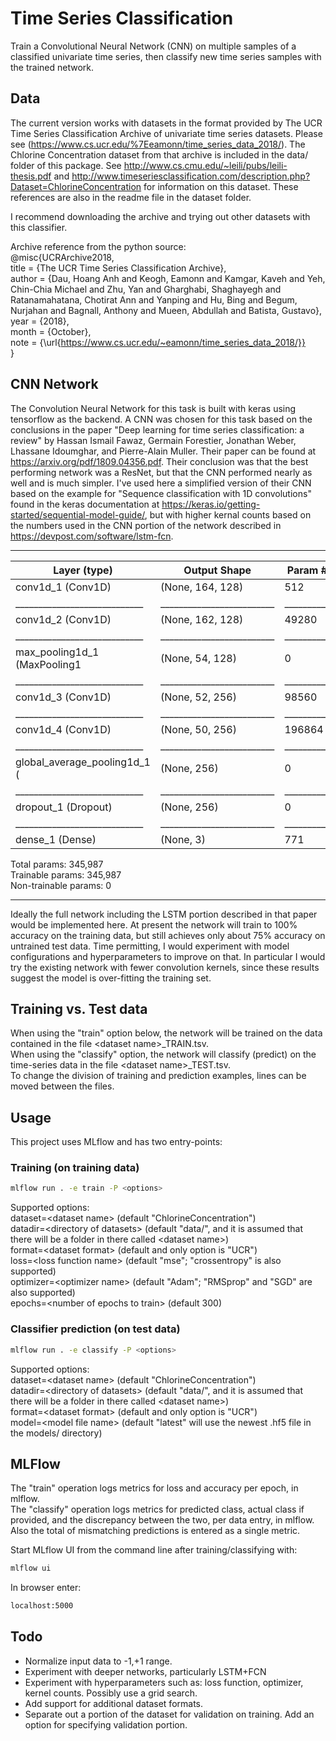 # Time Series Classification

Train a Convolutional Neural Network (CNN) on multiple samples of a classified univariate time series, then classify new time series samples with the trained network.

## Data

The current version works with datasets in the format provided by The UCR Time Series Classification Archive of univariate time series datasets.  Please see (https://www.cs.ucr.edu/%7Eeamonn/time_series_data_2018/).
The Chlorine Concentration dataset from that archive is included in the data/ folder of this package.  See http://www.cs.cmu.edu/~leili/pubs/leili-thesis.pdf and http://www.timeseriesclassification.com/description.php?Dataset=ChlorineConcentration for information on this dataset.  These references are also in the readme file in the dataset folder.

I recommend downloading the archive and trying out other datasets with this classifier.

Archive reference from the python source:<br/>
@misc{UCRArchive2018,<br/>
    title = {The UCR Time Series Classification Archive},<br/>
    author = {Dau, Hoang Anh and Keogh, Eamonn and Kamgar, Kaveh and Yeh, Chin-Chia Michael and Zhu, Yan
              and Gharghabi, Shaghayegh and Ratanamahatana, Chotirat Ann and Yanping and Hu, Bing
              and Begum, Nurjahan and Bagnall, Anthony and Mueen, Abdullah and Batista, Gustavo},<br/>
    year = {2018},<br/>
    month = {October},<br/>
    note = {\url{https://www.cs.ucr.edu/~eamonn/time_series_data_2018/}}<br/>
}

## CNN Network

The Convolution Neural Network for this task is built with keras using tensorflow as the backend.
A CNN was chosen for this task based on the conclusions in the paper "Deep learning for time series classification: a review" by Hassan Ismail Fawaz, Germain Forestier, Jonathan Weber, Lhassane Idoumghar, and Pierre-Alain Muller.  Their paper can be found at https://arxiv.org/pdf/1809.04356.pdf.
Their conclusion was that the best performing network was a ResNet, but that the CNN performed nearly as well and is much simpler.  I've used here a simplified version of their CNN based on the example for "Sequence classification with 1D convolutions" found in the keras documentation at https://keras.io/getting-started/sequential-model-guide/, but with higher kernal counts based on the numbers used in the CNN portion of the network described in https://devpost.com/software/lstm-fcn.

_________________________________________________________________
Layer (type)                |Output Shape             |Param #
----------------------------|-------------------------|----------
conv1d_1 (Conv1D)           |(None, 164, 128)         |512
____________________________|_________________________|__________
conv1d_2 (Conv1D)           |(None, 162, 128)         |49280
____________________________|_________________________|__________
max_pooling1d_1 (MaxPooling1|(None, 54, 128)          |0
____________________________|_________________________|__________
conv1d_3 (Conv1D)           |(None, 52, 256)          |98560
____________________________|_________________________|__________
conv1d_4 (Conv1D)           |(None, 50, 256)          |196864
____________________________|_________________________|__________
global_average_pooling1d_1 (|(None, 256)              |0
____________________________|_________________________|__________
dropout_1 (Dropout)         |(None, 256)              |0
____________________________|_________________________|__________
dense_1 (Dense)             |(None, 3)                |771

Total params: 345,987<br/>
Trainable params: 345,987<br/>
Non-trainable params: 0
_________________________________________________________________


Ideally the full network including the LSTM portion described in that paper would be implemented here.  At present the network will train to 100% accuracy on the training data, but still achieves only about 75% accuracy on untrained test data.  Time permitting, I would experiment with model configurations and hyperparameters to improve on that.  In particular I would try the existing network with fewer convolution kernels, since these results suggest the model is over-fitting the training set.

## Training vs. Test data

When using the "train" option below, the network will be trained on the data contained in the file \<dataset name\>\_TRAIN.tsv.<br/>
When using the "classify" option, the network will classify (predict) on the time-series data in the file \<dataset name\>\_TEST.tsv.<br/>
To change the division of training and prediction examples, lines can be moved between the files.

## Usage

This project uses MLflow and has two entry-points:

### Training (on training data)
```bash
mlflow run . -e train -P <options>
```
Supported options:<br/>
  dataset=\<dataset name\> (default "ChlorineConcentration")<br/>
  datadir=\<directory of datasets\> (default "data/", and it is assumed that there will be a folder in there called \<dataset name\>)<br/>
  format=\<dataset format\> (default and only option is "UCR")<br/>
  loss=\<loss function name\> (default "mse"; "crossentropy" is also supported)<br/>
  optimizer=\<optimizer name\> (default "Adam"; "RMSprop" and "SGD" are also supported)<br/>
  epochs=\<number of epochs to train\> (default 300)<br/>

### Classifier prediction (on test data)
```bash
mlflow run . -e classify -P <options>
```
Supported options:<br/>
  dataset=\<dataset name\> (default "ChlorineConcentration")<br/>
  datadir=\<directory of datasets\> (default "data/", and it is assumed that there will be a folder in there called \<dataset name\>)<br/>
  format=\<dataset format\> (default and only option is "UCR")<br/>
  model=\<model file name\> (default "latest" will use the newest .hf5 file in the models/ directory)<br/>

## MLFlow

The "train" operation logs metrics for loss and accuracy per epoch, in mlflow.<br/>
The "classify" operation logs metrics for predicted class, actual class if provided, and the discrepancy between the two, per data entry, in mlflow.  Also the total of mismatching predictions is entered as a single metric.

Start MLflow UI from the command line after training/classifying with:
```bash
mlflow ui
```
In browser enter:
```bash
localhost:5000
```

## Todo
- Normalize input data to -1,+1 range.
- Experiment with deeper networks, particularly LSTM+FCN
- Experiment with hyperparameters such as: loss function, optimizer, kernel counts.  Possibly use a grid search.
- Add support for additional dataset formats.
- Separate out a portion of the dataset for validation on training.  Add an option for specifying validation portion.
